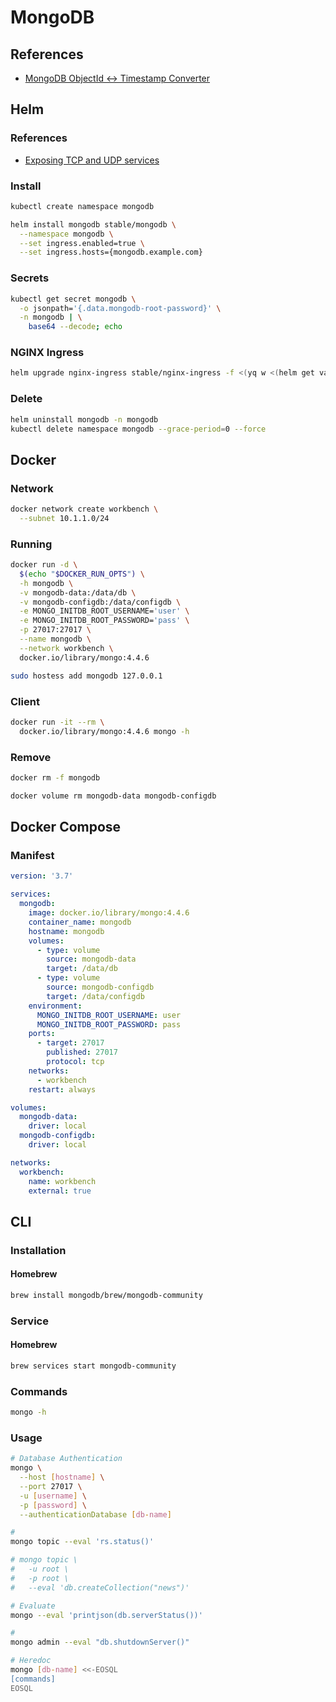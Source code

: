 # MongoDB

<!--
https://linkedin.com/learning/nosql-essential-training/
https://linkedin.com/learning/learning-mongodb/
-->

## References

- [MongoDB ObjectId ↔ Timestamp Converter](https://steveridout.github.io/mongo-object-time/)

## Helm

### References

- [Exposing TCP and UDP services](https://github.com/kubernetes/ingress-nginx/blob/master/docs/user-guide/exposing-tcp-udp-services.md)

### Install

```sh
kubectl create namespace mongodb
```

```sh
helm install mongodb stable/mongodb \
  --namespace mongodb \
  --set ingress.enabled=true \
  --set ingress.hosts={mongodb.example.com}
```

### Secrets

```sh
kubectl get secret mongodb \
  -o jsonpath='{.data.mongodb-root-password}' \
  -n mongodb | \
    base64 --decode; echo
```

### NGINX Ingress

```sh
helm upgrade nginx-ingress stable/nginx-ingress -f <(yq w <(helm get values nginx-ingress) tcp.27017 mongodb/mongodb:27017)
```

### Delete

```sh
helm uninstall mongodb -n mongodb
kubectl delete namespace mongodb --grace-period=0 --force
```

<!-- ```sh
helm get values nginx-ingress > ./current-values.yaml
```

Adjust `^tcp: ` value:

```sh
vim ./current-values.yaml
```

```sh
helm upgrade nginx-ingress stable/nginx-ingress -f ./current-values.yaml
```

```sh
rm ./current-values.yaml
``` -->

## Docker

### Network

```sh
docker network create workbench \
  --subnet 10.1.1.0/24
```

### Running

```sh
docker run -d \
  $(echo "$DOCKER_RUN_OPTS") \
  -h mongodb \
  -v mongodb-data:/data/db \
  -v mongodb-configdb:/data/configdb \
  -e MONGO_INITDB_ROOT_USERNAME='user' \
  -e MONGO_INITDB_ROOT_PASSWORD='pass' \
  -p 27017:27017 \
  --name mongodb \
  --network workbench \
  docker.io/library/mongo:4.4.6
```

```sh
sudo hostess add mongodb 127.0.0.1
```

### Client

```sh
docker run -it --rm \
  docker.io/library/mongo:4.4.6 mongo -h
```

### Remove

```sh
docker rm -f mongodb

docker volume rm mongodb-data mongodb-configdb
```

## Docker Compose

### Manifest

```yaml
version: '3.7'

services:
  mongodb:
    image: docker.io/library/mongo:4.4.6
    container_name: mongodb
    hostname: mongodb
    volumes:
      - type: volume
        source: mongodb-data
        target: /data/db
      - type: volume
        source: mongodb-configdb
        target: /data/configdb
    environment:
      MONGO_INITDB_ROOT_USERNAME: user
      MONGO_INITDB_ROOT_PASSWORD: pass
    ports:
      - target: 27017
        published: 27017
        protocol: tcp
    networks:
      - workbench
    restart: always

volumes:
  mongodb-data:
    driver: local
  mongodb-configdb:
    driver: local

networks:
  workbench:
    name: workbench
    external: true
```

## CLI

### Installation

#### Homebrew

```sh
brew install mongodb/brew/mongodb-community
```

### Service

#### Homebrew

```sh
brew services start mongodb-community
```

### Commands

```sh
mongo -h
```

### Usage

```sh
# Database Authentication
mongo \
  --host [hostname] \
  --port 27017 \
  -u [username] \
  -p [password] \
  --authenticationDatabase [db-name]

#
mongo topic --eval 'rs.status()'

# mongo topic \
#   -u root \
#   -p root \
#   --eval 'db.createCollection("news")'

# Evaluate
mongo --eval 'printjson(db.serverStatus())'

#
mongo admin --eval "db.shutdownServer()"

# Heredoc
mongo [db-name] <<-EOSQL
[commands]
EOSQL
```

